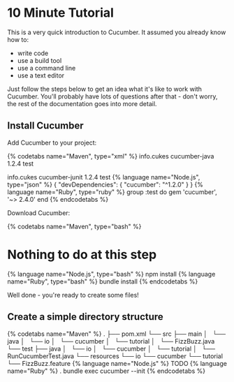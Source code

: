 # 10 Minute Tutorial

This is a very quick introduction to Cucumber. It assumed you already know how to:

* write code
* use a build tool
* use a command line
* use a text editor

Just follow the steps below to get an idea what it's like to work with Cucumber.
You'll probably have lots of questions after that - don't worry, the rest of the
documentation goes into more detail.

## Install Cucumber

Add Cucumber to your project:

{% codetabs name="Maven", type="xml" %}
<dependency>
    <groupId>info.cukes</groupId>
    <artifactId>cucumber-java</artifactId>
    <version>1.2.4</version>
    <scope>test</scope>
</dependency>

<dependency>
    <groupId>info.cukes</groupId>
    <artifactId>cucumber-junit</artifactId>
    <version>1.2.4</version>
    <scope>test</scope>
</dependency>
{% language name="Node.js", type="json" %}
{
  "devDependencies": {
    "cucumber": "^1.2.0"
  }
}
{% language name="Ruby", type="ruby" %}
group :test do
  gem 'cucumber', '~> 2.4.0'
end
{% endcodetabs %}

Download Cucumber:

{% codetabs name="Maven", type="bash" %}
# Nothing to do at this step
{% language name="Node.js", type="bash" %}
npm install
{% language name="Ruby", type="bash" %}
bundle install
{% endcodetabs %}

Well done - you're ready to create some files!

## Create a simple directory structure

{% codetabs name="Maven" %}
.
├── pom.xml
└── src
    ├── main
    │   └── java
    │       └── io
    │           └── cucumber
    │               └── tutorial
    │                   └── FizzBuzz.java
    └── test
        ├── java
        │   └── io
        │       └── cucumber
        │           └── tutorial
        │               └── RunCucumberTest.java
        └── resources
            └── io
                └── cucumber
                    └── tutorial
                        └── FizzBuzz.feature
{% language name="Node.js" %}
TODO
{% language name="Ruby" %}
.
bundle exec cucumber --init
{% endcodetabs %}
